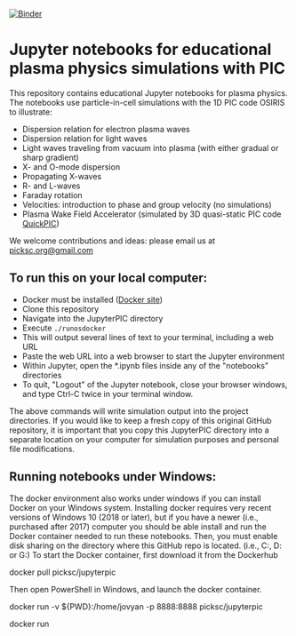 [![Binder](https://mybinder.org/badge.svg)](https://mybinder.org/v2/gh/UCLA-Plasma-Simulation-Group/JupyterPIC/master)

# Jupyter notebooks for educational plasma physics simulations with PIC

This repository contains educational Jupyter notebooks for plasma physics.  The notebooks use particle-in-cell simulations with the 1D PIC code OSIRIS to illustrate:
* Dispersion relation for electron plasma waves
* Dispersion relation for light waves
* Light waves traveling from vacuum into plasma (with either gradual or sharp gradient)
* X- and O-mode dispersion
* Propagating X-waves
* R- and L-waves
* Faraday rotation
* Velocities:  introduction to phase and group velocity (no simulations)
* Plasma Wake Field Accelerator (simulated by 3D quasi-static PIC code [QuickPIC](https://github.com/UCLA-Plasma-Simulation-Group/QuickPIC-OpenSource.git))

We welcome contributions and ideas:  please email us at picksc.org@gmail.com

## To run this on your local computer:

* Docker must be installed ([Docker site](https://www.docker.com/))
* Clone this repository
* Navigate into the JupyterPIC directory
* Execute `./runosdocker`
* This will output several lines of text to your terminal, including a web URL
* Paste the web URL into a web browser to start the Jupyter environment
* Within Jupyter, open the *.ipynb files inside any of the "notebooks" directories 
* To quit, "Logout" of the Jupyter notebook, close your browser windows, and type Ctrl-C twice in your terminal window.

The above commands will write simulation output into the project directories.  If you would like to keep a fresh copy of this original GitHub repository, it is important that you copy this JupyterPIC directory into a separate location on your computer for simulation purposes and personal file modifications.

## Running notebooks under Windows:

The docker environment also works under windows if you can install Docker on your Windows system.  Installing docker requires very recent versions of Windows 10 (2018 or later), but if you have a newer (i.e., purchased after 2017) computer you should be able install and run the Docker container needed to run these notebooks.  Then, you must enable disk sharing on the directory where this GitHub repo is located.  (i.e., C:, D: or G:)  To start the Docker container, first download it from the Dockerhub

docker pull picksc/jupyterpic

Then open PowerShell in Windows, and launch the docker container.

docker run -v ${PWD}:/home/jovyan -p 8888:8888 picksc/jupyterpic



docker run 
